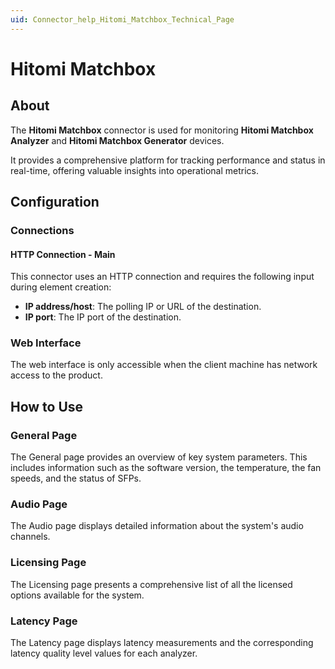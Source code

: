 ```yaml
---
uid: Connector_help_Hitomi_Matchbox_Technical_Page
---
```


# Hitomi Matchbox

## About

The **Hitomi Matchbox** connector is used for monitoring **Hitomi Matchbox Analyzer** and **Hitomi Matchbox Generator** devices. 

It provides a comprehensive platform for tracking performance and status in real-time, offering valuable insights into operational metrics.

## Configuration

### Connections

#### HTTP Connection - Main

This connector uses an HTTP connection and requires the following input during element creation:

- **IP address/host**: The polling IP or URL of the destination.
- **IP port**: The IP port of the destination.

### Web Interface

The web interface is only accessible when the client machine has network access to the product.

## How to Use

### General Page

The General page provides an overview of key system parameters. This includes information such as the software version, the temperature, the fan speeds, and the status of SFPs.

### Audio Page

The Audio page displays detailed information about the system's audio channels.

### Licensing Page

The Licensing page presents a comprehensive list of all the licensed options available for the system. 

### Latency Page

The Latency page displays latency measurements and the corresponding latency quality level values for each analyzer.
